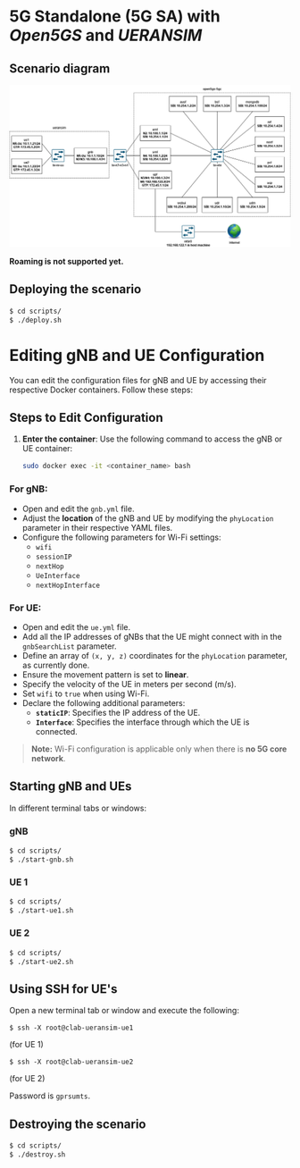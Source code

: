 # 5G Standalone (5G SA) with _Open5GS_ and _UERANSIM_

## Scenario diagram

![](resources/5g-sa_open5gs_ueransim.drawio.png)

**Roaming is not supported yet.**

## Deploying the scenario

```
$ cd scripts/
$ ./deploy.sh
```
# Editing gNB and UE Configuration

You can edit the configuration files for gNB and UE by accessing their respective Docker containers. Follow these steps:

## Steps to Edit Configuration

1. **Enter the container**:
   Use the following command to access the gNB or UE container:
   ```bash
   sudo docker exec -it <container_name> bash
   
### For gNB:
- Open and edit the `gnb.yml` file.
- Adjust the **location** of the gNB and UE by modifying the `phyLocation` parameter in their respective YAML files.
- Configure the following parameters for Wi-Fi settings:
  - `wifi`
  - `sessionIP`
  - `nextHop`
  - `UeInterface`
  - `nextHopInterface`

### For UE:
- Open and edit the `ue.yml` file.
- Add all the IP addresses of gNBs that the UE might connect with in the `gnbSearchList` parameter.
- Define an array of `(x, y, z)` coordinates for the `phyLocation` parameter, as currently done.
- Ensure the movement pattern is set to **linear**.
- Specify the velocity of the UE in meters per second (m/s).
- Set `wifi` to `true` when using Wi-Fi.
- Declare the following additional parameters:
  - **`staticIP`**: Specifies the IP address of the UE.
  - **`Interface`**: Specifies the interface through which the UE is connected.



> **Note:** Wi-Fi configuration is applicable only when there is **no 5G core network**.



## Starting gNB and UEs

In different terminal tabs or windows:

### gNB

```
$ cd scripts/
$ ./start-gnb.sh
```

### UE 1

```
$ cd scripts/
$ ./start-ue1.sh
```

### UE 2

```
$ cd scripts/
$ ./start-ue2.sh
```

## Using SSH for UE's 

Open a new terminal tab or window and execute the following:

```
$ ssh -X root@clab-ueransim-ue1
```
(for UE 1)

```
$ ssh -X root@clab-ueransim-ue2
```
(for UE 2)

Password is `gprsumts`.

## Destroying the scenario

```
$ cd scripts/
$ ./destroy.sh
```
